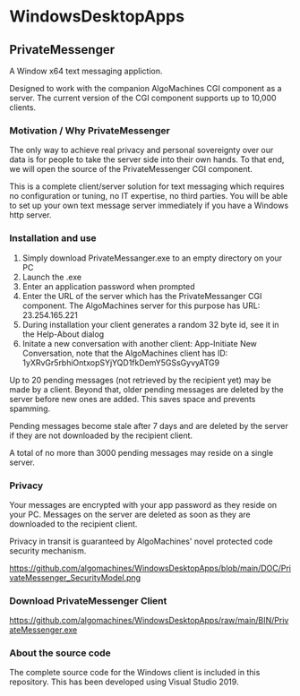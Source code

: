 # WindowsDesktopApps

## PrivateMessenger

A Window x64 text messaging appliction. 

Designed to work with the companion AlgoMachines CGI component as a server. The current version of the CGI  component supports up to 10,000 clients.

### Motivation / Why PrivateMessenger

The only way to achieve real privacy and personal sovereignty over our data is for people to take the server side into their own hands. To that end, we will open the source of the PrivateMessenger CGI component.

This is a complete client/server solution for text messaging which requires no configuration or tuning, no IT expertise, no third parties. You will be able to set up your own text message server immediately if you have a Windows http server.

### Installation and use

1) Simply download PrivateMessanger.exe to an empty directory on your PC
2) Launch the .exe
3) Enter an application password when prompted
4) Enter the URL of the server which has the PrivateMessanger CGI component. The AlgoMachines server for this purpose has URL: 23.254.165.221
5) During installation your client generates a random 32 byte id, see it in the Help-About dialog
6) Initate a new conversation with another client: App-Initiate New Conversation, note that the AlgoMachines client has ID: 1yXRvGr5rbhiOntxopSYjYQD1fkDemY5GSsGyvyATG9

Up to 20 pending messages (not retrieved by the recipient yet) may be made by a client. Beyond that, older pending messages are deleted by the server before new ones are added. This saves space and prevents spamming.

Pending messages become stale after 7 days and are deleted by the server if they are not downloaded by the recipient client.

A total of no more than 3000 pending messages may reside on a single server.

### Privacy

Your messages are encrypted with your app password as they reside on your PC. Messages on the server are deleted as soon as they are downloaded to the recipient client.

Privacy in transit is guaranteed by AlgoMachines' novel protected code security mechanism.

https://github.com/algomachines/WindowsDesktopApps/blob/main/DOC/PrivateMessenger_SecurityModel.png

### Download PrivateMessenger Client

https://github.com/algomachines/WindowsDesktopApps/raw/main/BIN/PrivateMessenger.exe

### About the source code

The complete source code for the Windows client is included in this repository. This has been developed using Visual Studio 2019.
